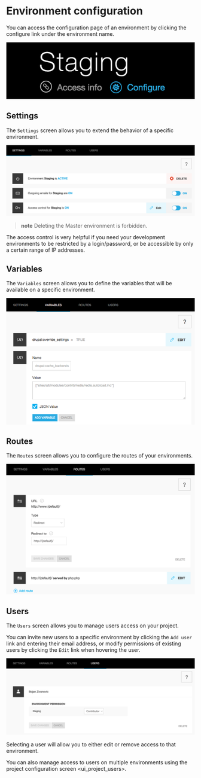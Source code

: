 # Environment configuration

You can access the configuration page of an environment by clicking the
configure link under the environment name.

![image](images/ui-conf-environment.png)

## Settings

The `Settings` screen allows you to extend the behavior of a specific
environment.

![Configure Platform.sh environment settings](images/ui-conf-environment-settings.png)

> **note**
> Deleting the Master environment is forbidden.

The access control is very helpful if you need your development
environments to be restricted by a login/password, or be accessible by
only a certain range of IP addresses.

## Variables

The `Variables` screen allows you to define the variables that will be
available on a specific environment.

![Configure Platform.sh environment variables](images/ui-conf-environment-variables.png)

## Routes

The `Routes` screen allows you to configure the routes of your
environments.

![Configure Platform.sh environment routes](images/ui-conf-environment-routes.png)

## Users

The `Users` screen allows you to manage users access on your project.

You can invite new users to a specific environment by clicking the
`Add user` link and entering their email address, or modify permissions
of existing users by clicking the `Edit` link when hovering the user.

![Manage users of your Platform.sh environments](images/ui-conf-environment-users.png)

Selecting a user will allow you to either edit or remove access to that
environment.

You can also manage access to users on multiple environments using the
project configuration screen \<ui\_project\_users\>.
